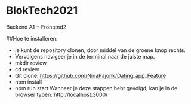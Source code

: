 # BlokTech2021
Backend A1 + Frontend2

##Hoe te installeren:

- je kunt de repository clonen, door middel van de groene knop rechts.
- Vervolgens navigeer je in de terminal naar de juiste map.
- mkdir review
- cd review
- Git clone: https://github.com/NinaPajonk/Dating_app_Feature
- npm install
- npm run start Wanneer je deze stappen hebt gevolgd, kan je in de browser typen: http://localhost:3000/
